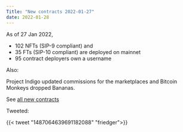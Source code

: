 ```yaml
---
Title: "New contracts 2022-01-27"
date: 2022-01-28
---
```


As of 27 Jan 2022,
* 102 NFTs (SIP-9 compliant) and 
* 35 FTs (SIP-10 compliant) are deployed on mainnet
* 95 contract deployers own a username

Also:

Project Indigo updated commissions for the marketplaces and Bitcoin Monkeys dropped Bananas.

See [all new contracts](https://github.com/boomcrypto/clarity-deployed-contracts/commit/f10378d9dd3aa7f17237754854d07f9ff2616249)



Tweeted:

{{< tweet "1487064639691182088" "friedger">}}

